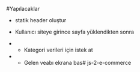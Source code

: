 #Yapılacaklar

- statik header oluştur

- Kullanıcı siteye girince sayfa 
yüklendikten sonra
- - Kategori verileri için istek at
- - Gelen veabı ekrana bas# js-2-e-commerce
